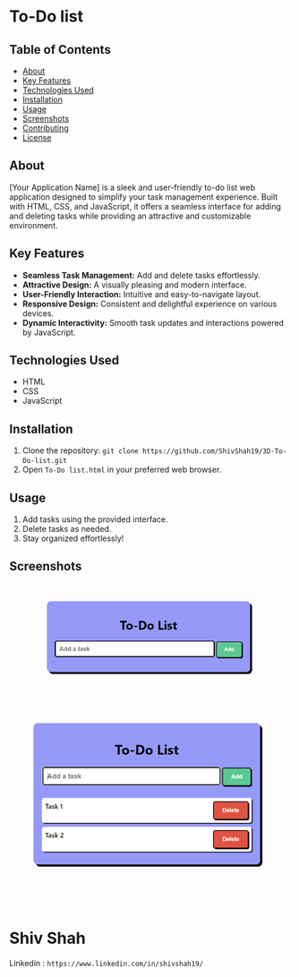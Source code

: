 # To-Do list

## Table of Contents

- [About](#about)
- [Key Features](#key-features)
- [Technologies Used](#technologies-used)
- [Installation](#installation)
- [Usage](#usage)
- [Screenshots](#screenshots)
- [Contributing](#contributing)
- [License](#license)

## About

[Your Application Name] is a sleek and user-friendly to-do list web application designed to simplify your task management experience. Built with HTML, CSS, and JavaScript, it offers a seamless interface for adding and deleting tasks while providing an attractive and customizable environment.

## Key Features

- **Seamless Task Management:** Add and delete tasks effortlessly.
- **Attractive Design:** A visually pleasing and modern interface.
- **User-Friendly Interaction:** Intuitive and easy-to-navigate layout.
- **Responsive Design:** Consistent and delightful experience on various devices.
- **Dynamic Interactivity:** Smooth task updates and interactions powered by JavaScript.

## Technologies Used

- HTML
- CSS
- JavaScript

## Installation

1. Clone the repository: `git clone https://github.com/ShivShah19/3D-To-Do-list.git`
2. Open `To-Do list.html` in your preferred web browser.

## Usage

1. Add tasks using the provided interface.
2. Delete tasks as needed.
3. Stay organized effortlessly!

## Screenshots

![Screenshot 1](image/Screenshot%201.png)
![Screenshot 2](image/Screenshot.png)

# Shiv Shah <br>

Linkedin : `https://www.linkedin.com/in/shivshah19/`
